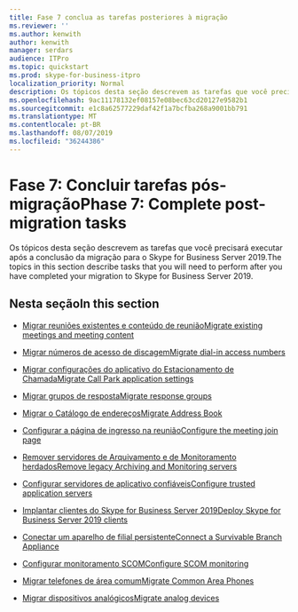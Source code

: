 ```yaml
---
title: Fase 7 conclua as tarefas posteriores à migração
ms.reviewer: ''
ms.author: kenwith
author: kenwith
manager: serdars
audience: ITPro
ms.topic: quickstart
ms.prod: skype-for-business-itpro
localization_priority: Normal
description: Os tópicos desta seção descrevem as tarefas que você precisará executar após a conclusão da migração para o Skype for Business Server 2019.
ms.openlocfilehash: 9ac11178132ef08157e08bec63cd20127e9582b1
ms.sourcegitcommit: e1c8a62577229daf42f1a7bcfba268a9001bb791
ms.translationtype: MT
ms.contentlocale: pt-BR
ms.lasthandoff: 08/07/2019
ms.locfileid: "36244386"
---
```

# <a name="phase-7-complete-post-migration-tasks"></a><span data-ttu-id="9f8ea-103">Fase 7: Concluir tarefas pós-migração</span><span class="sxs-lookup"><span data-stu-id="9f8ea-103">Phase 7: Complete post-migration tasks</span></span>

<span data-ttu-id="9f8ea-104">Os tópicos desta seção descrevem as tarefas que você precisará executar após a conclusão da migração para o Skype for Business Server 2019.</span><span class="sxs-lookup"><span data-stu-id="9f8ea-104">The topics in this section describe tasks that you will need to perform after you have completed your migration to Skype for Business Server 2019.</span></span>
  
## <a name="in-this-section"></a><span data-ttu-id="9f8ea-105">Nesta seção</span><span class="sxs-lookup"><span data-stu-id="9f8ea-105">In this section</span></span>

- [<span data-ttu-id="9f8ea-106">Migrar reuniões existentes e conteúdo de reunião</span><span class="sxs-lookup"><span data-stu-id="9f8ea-106">Migrate existing meetings and meeting content</span></span>](migrate-existing-meetings-and-meeting-content.md)
    
- [<span data-ttu-id="9f8ea-107">Migrar números de acesso de discagem</span><span class="sxs-lookup"><span data-stu-id="9f8ea-107">Migrate dial-in access numbers</span></span>](migrate-dial-in-access-numbers.md)
    
- [<span data-ttu-id="9f8ea-108">Migrar configurações do aplicativo do Estacionamento de Chamada</span><span class="sxs-lookup"><span data-stu-id="9f8ea-108">Migrate Call Park application settings</span></span>](migrate-call-park-application-settings.md)
    
- [<span data-ttu-id="9f8ea-109">Migrar grupos de resposta</span><span class="sxs-lookup"><span data-stu-id="9f8ea-109">Migrate response groups</span></span>](migrate-response-groups.md)
    
- [<span data-ttu-id="9f8ea-110">Migrar o Catálogo de endereços</span><span class="sxs-lookup"><span data-stu-id="9f8ea-110">Migrate Address Book</span></span>](migrate-address-book.md)
    
- [<span data-ttu-id="9f8ea-111">Configurar a página de ingresso na reunião</span><span class="sxs-lookup"><span data-stu-id="9f8ea-111">Configure the meeting join page</span></span>](configure-the-meeting-join-page.md)
    
- [<span data-ttu-id="9f8ea-112">Remover servidores de Arquivamento e de Monitoramento herdados</span><span class="sxs-lookup"><span data-stu-id="9f8ea-112">Remove legacy Archiving and Monitoring servers</span></span>](remove-legacy-archiving-and-monitoring-servers.md)
    
- [<span data-ttu-id="9f8ea-113">Configurar servidores de aplicativo confiáveis</span><span class="sxs-lookup"><span data-stu-id="9f8ea-113">Configure trusted application servers</span></span>](configure-trusted-application-servers.md)
    
- [<span data-ttu-id="9f8ea-114">Implantar clientes do Skype for Business Server 2019</span><span class="sxs-lookup"><span data-stu-id="9f8ea-114">Deploy Skype for Business Server 2019 clients</span></span>](deploy-clients.md)
    
- [<span data-ttu-id="9f8ea-115">Conectar um aparelho de filial persistente</span><span class="sxs-lookup"><span data-stu-id="9f8ea-115">Connect a Survivable Branch Appliance</span></span>](connect-a-survivable-branch-appliance.md)
    
- [<span data-ttu-id="9f8ea-116">Configurar monitoramento SCOM</span><span class="sxs-lookup"><span data-stu-id="9f8ea-116">Configure SCOM monitoring</span></span>](configure-scom-monitoring.md)
    
- [<span data-ttu-id="9f8ea-117">Migrar telefones de área comum</span><span class="sxs-lookup"><span data-stu-id="9f8ea-117">Migrate Common Area Phones</span></span>](migrate-common-area-phones.md)
    
- [<span data-ttu-id="9f8ea-118">Migrar dispositivos analógicos</span><span class="sxs-lookup"><span data-stu-id="9f8ea-118">Migrate analog devices</span></span>](migrate-analog-devices.md)
    

